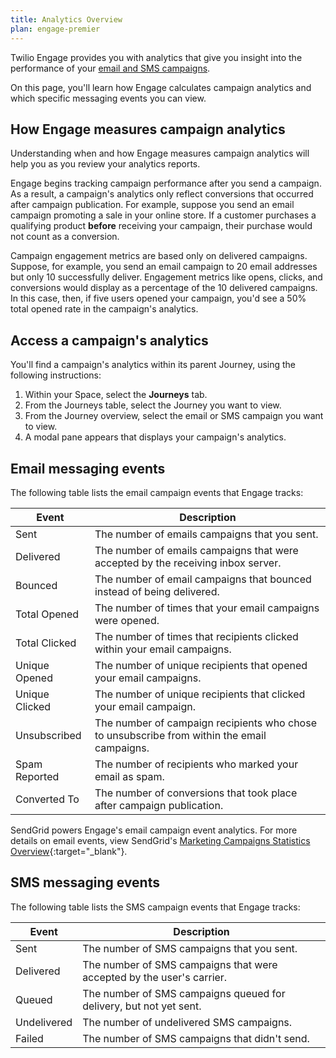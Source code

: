 ```yaml
---
title: Analytics Overview
plan: engage-premier
---
```


Twilio Engage provides you with analytics that give you insight into the performance of your [email and SMS campaigns](/docs/engage/campaigns/).

On this page, you'll learn how Engage calculates campaign analytics and which specific messaging events you can view.

## How Engage measures campaign analytics

Understanding when and how Engage measures campaign analytics will help you as you review your analytics reports.

Engage begins tracking campaign performance after you send a campaign. As a result, a campaign's analytics only reflect conversions that occurred after campaign publication. For example, suppose you send an email campaign promoting a sale in your online store. If a customer purchases a qualifying product **before** receiving your campaign, their purchase would not count as a conversion.

Campaign engagement metrics are based only on delivered campaigns. Suppose, for example, you send an email campaign to 20 email addresses but only 10 successfully deliver. Engagement metrics like opens, clicks, and conversions would display as a percentage of the 10 delivered campaigns. In this case, then, if five users opened your campaign, you'd see a 50% total opened rate in the campaign's analytics.

## Access a campaign's analytics

You'll find a campaign's analytics within its parent Journey, using the following instructions:

1. Within your Space, select the **Journeys** tab.
2. From the Journeys table, select the Journey you want to view.
3. From the Journey overview, select the email or SMS campaign you want to view.
4. A modal pane appears that displays your campaign's analytics.

## Email messaging events

The following table lists the email campaign events that Engage tracks:

| Event          | Description                                                                                 |
| -------------- | ------------------------------------------------------------------------------------------- |
| Sent           | The number of emails campaigns that you sent.                                               |
| Delivered      | The number of emails campaigns that were accepted by the receiving inbox server.            |
| Bounced        | The number of email campaigns that bounced instead of being delivered.                      |
| Total Opened   | The number of times that your email campaigns were opened.                                  |
| Total Clicked  | The number of times that recipients clicked within your email campaigns.                    |
| Unique Opened  | The number of unique recipients that opened your email campaigns.                           |
| Unique Clicked | The number of unique recipients that clicked your email campaign.                           |
| Unsubscribed   | The number of campaign recipients who chose to unsubscribe from within the email campaigns. |
| Spam Reported  | The number of recipients who marked your email as spam.                                     |
| Converted To   | The number of conversions that took place after campaign publication.                       |

SendGrid powers Engage's email campaign event analytics. For more details on email events, view SendGrid's [Marketing Campaigns Statistics Overview](https://docs.sendgrid.com/ui/analytics-and-reporting/marketing-campaigns-stats-overview){:target="_blank"}.


## SMS messaging events

The following table lists the SMS campaign events that Engage tracks:


| Event       | Description                                                           |
| ----------- | --------------------------------------------------------------------- |
| Sent        | The number of SMS campaigns that you sent.                            |
| Delivered   | The number of SMS campaigns that were accepted by the user's carrier. |
| Queued      | The number of SMS campaigns queued for delivery, but not yet sent.    |
| Undelivered | The number of undelivered SMS campaigns.                              |
| Failed      | The number of SMS campaigns that didn't send.                         |

